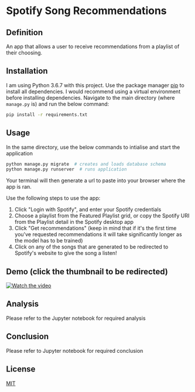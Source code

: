 # Spotify Song Recommendations

## Definition

An app that allows a user to receive recommendations from a playlist of their choosing.

## Installation

I am using Python 3.6.7 with this project. Use the package manager [pip](https://pip.pypa.io/en/stable/) to install all dependencies. I would recommend using a virtual environment before installing dependencies. Navigate to the main directory (where `manage.py` is) and run the below command:
```bash
pip install -r requirements.txt
```

## Usage

In the same directory, use the below commands to intialise and start the application

```python
python manage.py migrate  # creates and loads database schema
python manage.py runserver  # runs application
```

Your terminal will then generate a url to paste into your browser where the app is ran.

Use the following steps to use the app:
1. Click "Login with Spotify", and enter your Spotify credentials
2. Choose a playlist from the Featured Playlist grid, or copy the Spotify URI from the Playlist detail in the Spotify desktop app
3. Click "Get recommendations" (keep in mind that if it's the first time you've requested recommendations it will take significantly longer as the model has to be trained)
4. Click on any of the songs that are generated to be redirected to Spotify's website to give the song a listen!

## Demo (click the thumbnail to be redirected)

[![Watch the video](https://i.imgur.com/zQpMsDZ.jpg)](https://www.youtube.com/watch?v=pUMX5-VyBaw&t=)

## Analysis

Please refer to the Jupyter notebook for required analysis

## Conclusion

Please refer to Jupyter notebook for required conclusion

## License
[MIT](https://choosealicense.com/licenses/mit/)